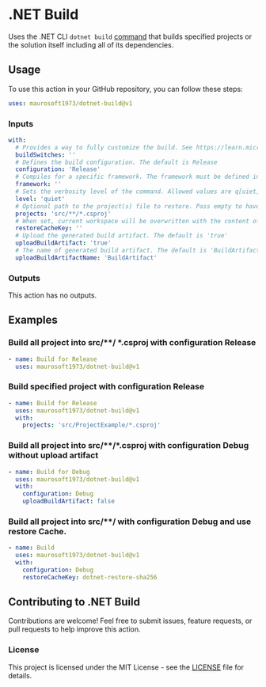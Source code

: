 # .NET Build

Uses the .NET CLI `dotnet build` [command](https://learn.microsoft.com/en-us/dotnet/core/tools/dotnet-build) that builds specified projects or the solution itself including all of its dependencies.

## Usage

To use this action in your GitHub repository, you can follow these steps:

```yaml
uses: maurosoft1973/dotnet-build@v1
```

### Inputs

```yaml
with:
  # Provides a way to fully customize the build. See https://learn.microsoft.com/en-us/visualstudio/msbuild/msbuild-command-line-reference?view=vs-2022#switches for more information.
  buildSwitches: ''
  # Defines the build configuration. The default is Release
  configuration: 'Release'
  # Compiles for a specific framework. The framework must be defined in the project file.
  framework: ''
  # Sets the verbosity level of the command. Allowed values are q[uiet], m[inimal], n[ormal], d[etailed], and diag[nostic]. The default is quiet.
  level: 'quiet'
  # Optional path to the project(s) file to restore. Pass empty to have MSBuild use the default behavior. Supports globbing.
  projects: 'src/**/*.csproj'
  # When set, current workspace will be overwritten with the content of the restore cache.
  restoreCacheKey: ''
  # Upload the generated build artifact. The default is 'true'
  uploadBuildArtifact: 'true'
  # The name of generated build artifact. The default is 'BuildArtifact'
  uploadBuildArtifactName: 'BuildArtifact'
```

### Outputs

This action has no outputs.

## Examples

### Build all project into src/**/ *.csproj with configuration Release

```yaml
- name: Build for Release
  uses: maurosoft1973/dotnet-build@v1
```

### Build specified project with configuration Release

```yaml
- name: Build for Release
  uses: maurosoft1973/dotnet-build@v1
  with:
    projects: 'src/ProjectExample/*.csproj'
```

### Build all project into src/**/*.csproj with configuration Debug without upload artifact

```yaml
- name: Build for Debug
  uses: maurosoft1973/dotnet-build@v1
  with:
    configuration: Debug
    uploadBuildArtifact: false
```

### Build all project into src/**/ with configuration Debug and use restore Cache.

```yaml
- name: Build
  uses: maurosoft1973/dotnet-build@v1
  with:
    configuration: Debug
    restoreCacheKey: dotnet-restore-sha256
```

## Contributing to .NET Build

Contributions are welcome! 
Feel free to submit issues, feature requests, or pull requests to help improve this action.

### License

This project is licensed under the MIT License - see the [LICENSE](LICENSE) file for details.
